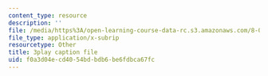 ```yaml
---
content_type: resource
description: ''
file: /media/https%3A/open-learning-course-data-rc.s3.amazonaws.com/8-06-quantum-physics-iii-spring-2018/f0a3d04ecd4054bdbdb6be6fdbca67fc_7Y5me3mwXpA.vtt
file_type: application/x-subrip
resourcetype: Other
title: 3play caption file
uid: f0a3d04e-cd40-54bd-bdb6-be6fdbca67fc
---
```


